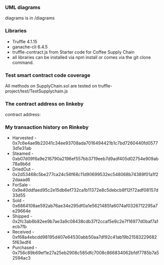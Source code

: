 ### UML diagrams
diagrams is in /diagrams

### Libraries 
* Truffle 4.1.15
* ganache-cli 6.4.5
* truffle-contract.js from Starter code for Coffee Supply Chain
* all libraries can be installed via npm install or comes via the git clone command.

### Test smart contract code coverage
All methods on SupplyChain.sol are tested on truffle-project/test/TestSupplychain.js

### The contract address on linkeby
contract address:

### My transaction history on Rinkeby
* Harvested - 0x7c6e4ae9b22041c34ee93708ada7016494421b1c7bd7260440fd05773d1e31ab
* Steamed - 0xb07d09f6a9e216790a2196ef557bb3719eeb7d9adf405d02754e909ab78a9b6d
* DriedOut - 0x2d53468c5be277ca24c56f68c11d90699532ec548068b74389f01a1f22daaad6
* ForSale - 0x9e40ddfaed95c2e15db6ef732ca1b11372e8c5debcb8f12f72adf08157d33d55
* Sold - 0x6864108ae592ab76ae34e295df0a1e5621485fa6074af0326712295a7e29664e
* Shipped - 0x2fc3ab6b82ee9b7ae3a9c08438cdb37f2ccaf5e9c2e7f16977d0baf7a1ecb7fb
* Received - 0xf68a4ebcdd98195d407e64530abb50aa7df92c41ab19b215832296825f63edf4
* Purchased - 0x756c89b69ef1e27a25eb2908c585dfc7008c866834062bfdf7785b7a52594ac3
